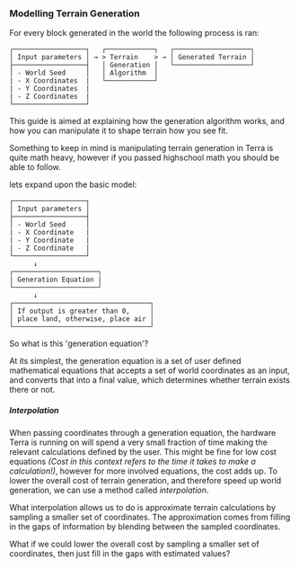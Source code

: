 ###  Modelling Terrain Generation

For every block generated in the world the following process is ran:
```none
┌──────────────────┐   ┌────────────┐   ┌───────────────────┐
│ Input parameters │ → > Terrain    > → │ Generated Terrain │
├──────────────────┤   │ Generation │   └───────────────────┘
│ - World Seed     │   │ Algorithm  │
| - X Coordinates  |   └────────────┘
| - Y Coordinates  |
| - Z Coordinates  |
└──────────────────┘
```

This guide is aimed at explaining how the generation algorithm works, and how you
can manipulate it to shape terrain how you see fit.

Something to keep in mind is manipulating terrain generation in Terra is quite math heavy, however if you passed highschool math you should be able to follow.

lets expand upon the basic model:

```none
┌──────────────────┐
│ Input parameters │
├──────────────────┤
│ - World Seed     │
| - X Coordinate   |
| - Y Coordinate   |
| - Z Coordinate   |
└──────────────────┘
      ↓
┌─────────────────────┐
| Generation Equation |
└─────────────────────┘
      ↓
┌──────────────────────────────────┐
│ If output is greater than 0,     │
│ place land, otherwise, place air │
└──────────────────────────────────┘
```

So what is this 'generation equation'?

At its simplest, the generation equation is a set of user defined mathematical equations that accepts a set of world coordinates as an input, and converts that into
a final value, which determines whether terrain exists there or not.

##### Interpolation

When passing coordinates through a generation equation, the hardware Terra is running on will spend a very small fraction of time making the relevant calculations defined by the user. This might be fine for low cost equations *(Cost in this context refers to the time it takes to make a calculation!)*, however for more involved equations, the cost adds up. To lower the overall cost of terrain generation, and therefore speed up world generation, we can use a method called *interpolation*.

What interpolation allows us to do is approximate terrain calculations by sampling a smaller set of coordinates. The approximation comes from filling in the gaps of information by blending between the sampled coordinates.


What if we could lower the overall cost by sampling a smaller set of coordinates, then just fill in the gaps with estimated values?


